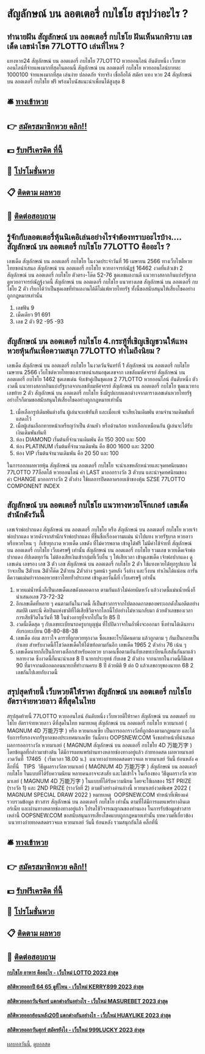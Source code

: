 # สัญลักษณ์ บน ลอตเตอรี่ กบไชโย สรุปว่าอะไร ?
## ทำนายฝัน สัญลักษณ์ บน ลอตเตอรี่ กบไชโย ฝันเห็นนกพิราบ เลขเด็ด เลขนำโชค 77LOTTO เล่นที่ไหน ?
แทงหวย24 สัญลักษณ์ บน ลอตเตอรี่ กบไชโย 77LOTTO หวยออนไลน์ อันดับหนึ่ง เว็บหวยออนไลน์ที่จ่ายแพงมากที่สุดในตอนนี้ สัญลักษณ์ บน ลอตเตอรี่ กบไชโย หวยออนไลน์บาทละ 1000100 จ่ายแพงมากที่สุด เล่นง่าย ปลอดภัย จ่ายจริง เชื่อถือได้ สมัคร แทง หวย 24 สัญลักษณ์ บน ลอตเตอรี่ กบไชโย ฟรี พร้อมโบนัสแนะนำเพื่อนได้สูงสุด 8

## 🛎 [ทางเข้าหวย](https://bit.ly/3BG5bNw)
## 👉 [สมัครสมาชิกหวย คลิก!!](https://bit.ly/3BG5bNw)
## 💵 [รับฟรีเครดิต ที่นี้](https://bit.ly/3C3mvgS)
## 👑 [โปรโมชั่นหวย](https://bit.ly/3C3mvgS)
## 📋 [ติดตาม ผลหวย](https://bit.ly/3C3mvgS)
## 📱 [ติดต่อสอบถาม](https://bit.ly/3C3mvgS)

## รู้จักกับลอตเตอรี่หุ้นนิเคอิเล่นอย่างไรจำต้องทราบอะไรบ้าง…. สัญลักษณ์ บน ลอตเตอรี่ กบไชโย 77LOTTO คืออะไร ?
เลขเด็ด สัญลักษณ์ บน ลอตเตอรี่ กบไชโย ในงวดประจำวันที่ 16 เมษายน 2566 ทางเว็บไซตืหวยไทยขอนำเสนอ สัญลักษณ์ บน ลอตเตอรี่ กบไชโย หวยอาจารย์ณัฏฐ์ 16462 งวดที่แล้วเข้า 2 สัญลักษณ์ บน ลอตเตอรี่ กบไชโย ตัวตรง-โต๊ด 52-76 ชุดเลขผลงานดี แนวทางสลากกินแบ่งรัฐบาล ดูหวยอาจารย์ณัฏฐ์งวดนี้ สัญลักษณ์ บน ลอตเตอรี่ กบไชโย แนวทางเลข สัญลักษณ์ บน ลอตเตอรี่ กบไชโย 2 ตัว เรียกได้ว่าเป็นชุดเลขที่ทำผลงานได้ดีไม่แพ้หวยไทยรัฐ ทั้งนี้ขอสนับสนุนให้เสี่ยงโชคอย่างถูกกฎหมายเท่านั้น
1. เลขฟัน 9
2. เม็ดเดียว 91 691
3. เลข 2 ตัว 92 -95 -93

## สัญลักษณ์ บน ลอตเตอรี่ กบไชโย 4.กระทู้ที่เชิญเชิญชวนให้แทงหวยหุ้นกันเพื่อความสนุก 77LOTTO ทำไมถึงนิยม ?
เลขเด็ด สัญลักษณ์ บน ลอตเตอรี่ กบไชโย ในงวดวันจันทร์ที่ 1 สัญลักษณ์ บน ลอตเตอรี่ กบไชโย เมษายน 2566 เว็บไซต์หวยไทยของเราขอนำเสนอชุดเลขจาก เลขลับมหัศจรรย์ สัญลักษณ์ บน ลอตเตอรี่ กบไชโย 1462 ชุดเลขเด่น จับเข้าคู่เป็นชุดเลข 2 77LOTTO หวยออนไลน์ อันดับหนึ่ง ตัวงวดนี้ แนวทางสลากกินแบ่งรัฐบาลจากเลขลับมหัศจรรย์ สัญลักษณ์ บน ลอตเตอรี่ กบไชโย ชุดแนวทางเลขท้าย 2 ตัว สัญลักษณ์ บน ลอตเตอรี่ กบไชโย ซึ่งมีรูปแบบแตกต่างจากตารางเลขเด่นหวยไทยรัฐ อย่างไรก็ตามขอสนับสนุนให้เสี่ยงโชคอย่างถูกกฎหมายเท่านั้น
1. เมื่อเลือกรูปเดิมพันต่างกัน ผู้เล่นจะเเพ้ทันที และเมื่อเเพ้ จะเสียเงินเดิมพัน ตามจำนวนเดิมพันที่แสดงไว้
2. เมื่อผู้เล่นเลือกทายหน้าเหรียญว่าเป็น ด้านหัว หรือด้านก้อย หากเลือกเหมือนกัน ผู้เล่นจะได้รับเงินเดิมพันทันที
3. ห้อง DIAMOND เริ่มต้นที่จำนวนเดิมพัน คือ 150 300 และ 500
4. ห้อง PLATINUM เริ่มต้นที่จำนวนเดิมพัน คือ 800 1600 และ 3200
5. ห้อง VIP เริ่มต้นจำนวนเดิมพัน คือ 20 50 และ 100

ในการออกผลหวยหุ้น สัญลักษณ์ บน ลอตเตอรี่ กบไชโย จะนำเลขหลักหน่วยและจุดทศนิยมของ 77LOTTO 77ล็อตโต้ หวยออนไลน์ ค่า LAST มาออกรางวัล 3 ตัวบน และนำจุดทศนิยมของค่า CHANGE มาออกรางวัล 2 ตัวล่าง
ใช้ผลการปิดตลาดรอบเช้าของหุ้น SZSE 77LOTTO COMPONENT INDEX

## สัญลักษณ์ บน ลอตเตอรี่ กบไชโย แนวทางหวยโจ๊กเกอร์ เลขเด็ดสำนักดังวันนี้
เลขเจ้าพ่อปากแดง สัญลักษณ์ บน ลอตเตอรี่ กบไชโย หรือ สัญลักษณ์ บน ลอตเตอรี่ กบไชโย หวยเจ้าพ่อปากแดง หวยดังจากสำนักเจ้าพ่อปากแดง ที่ขึ้นชื่อเรื่องความแม่น นำไปแทง หวยรัฐบาล หวยลาว หรือหวยไหน ๆ  ก็เข้าทุกงวด หวยเด็ด เลขดัง ที่ไม่ควรพลาด เข้าดูได้ฟรี ไม่มีค่าใช้จ่ายที่ สัญลักษณ์ บน ลอตเตอรี่ กบไชโย เว็บเศรษฐี เท่านั้น สัญลักษณ์ บน ลอตเตอรี่ กบไชโย รวมเลข หวยเด็ดเจ้าพ่อปากแดง อัปเดตทุกวัน ไม่ต้องเสียเงินเข้ากลุ่มที่เว็บอื่น ๆ ให้เสียเวลา
เข้าดูเลขเด็ด เจ้าพ่อปากแดง ดูเลขเด่น เลขรอง เลข 3 ตัว เลข สัญลักษณ์ บน ลอตเตอรี่ กบไชโย 2 ตัว ใช้แทงหวยได้ทุกรูปแบบ ไม่ว่าจะเป็น 3ตัวบน 3ตัวโต๊ด 2ตัวบน 2ตัวล่าง รูดหน้า รูดหลัง วิ่งล่าง และวิ่งบน ทำเงินได้แน่อน การันตีความแม่นยำจากคอหวยชาวไทยทั่วประเทศ เข้าดูเลยวันนี้ที่ เว็บเศรษฐี เท่านั้น
1. หวยแม่น้ำหนึ่งก็เป็นเลขเด็ดเลขดังตลอดกาล ตามกันแล้วไม่ค่อยผิดหวัง แล้วงวดนี้แม่นน้ำหนึ่งก็นำเสนอเลข 73-72-32
2. อีกเลขเด็ดที่หลาย ๆ คนตามกันในงวดนี้ ก็เป็นข่าวการจากไปตลอดกาลของพระเอกดังในอดีตอย่าง สมบัติ เมทะนี ศิลปินแห่งชาติที่ได้เสียชีวิตจากโลกนี้ไปอย่างไม่หวนกลับมา ด้วยตัวเลขของเวลาการเสียชีวิตในวันที่ 18 ในช่วงอายุที่จากไปในวัย 85 ปี
3. งวดนี้เด็ดสุด ๆ กับเลขทะเบียนรถครูบาบุญชุ่ม ที่ไปปิดวาจาในถ้ำพึ่งจะออกมา ซึ่งท่านได้เดินทางกับรถทะเบียน 08-80-88-38
4. เลขเด็ด อ๋อม สกาวใจ ดาราที่ถูกหวยทุกงวด ซื้อเลขอะไรก็มีคนตาม แล้วถูกตาม ๆ กันเป็นกอบเป็นกำเลย สำหรับงวดนี้ก็โชว์ดลขเด็ดให้ได้ซท้อตามกันอีก เลขเด็ด 1965 2 ตัวล่าง 76 เน้น ๆ
5. เลขเด็ดนายกก็เป็นอีกทางเลือกสำหรับคอหวย บางคนซื้อตามกันกับเลขทะเบียนก็เฮลั่นกันมาแล้วหลายงวด ซึ่งงวดนี้ก็แนะนำเลข 8 ปี นายกประยุทธ์ กับเลข 2 ตัวล่าง จากนายกในงวดนี้ก็มีเลข 90 ที่มาจากมติถอดถอนนายกที่ทำงานครบ 8 ปี ด้วยมิติ 9 ต่อ 0 แล้วเลขอายุของนายก 68 2 เลขกันไปเลยกับงวดนี้

## สรุปสุดท้ายนี้ เว็บหวยดีให้ราคา สัญลักษณ์ บน ลอตเตอรี่ กบไชโย อัตราจ่ายหวยลาว ดีที่สุดในไทย
สรุปสุดท้ายนี้ 77LOTTO หวยออนไลน์ อันดับหนึ่ง เว็บหวยดีให้ราคา สัญลักษณ์ บน ลอตเตอรี่ กบไชโย อัตราจ่ายหวยลาว ดีที่สุดในไทย หมายเหตุ สัญลักษณ์ บน ลอตเตอรี่ กบไชโย หวยมาเลย์ ( MAGNUM 4D 万能万字 ) หรือ หวยมาเลเซีย เป็นการออกรางวัลที่ถูกต้องตามกฎหมาย และได้รับการรับรองจากรัฐบาลของประเทศมาเลเชีย
วันนี้ทาง OOPSNEW.COM จึงขอทำหน้าที่นำเสนอ ผลการออกรางวัล หวยมาเลย์ ( MAGNUM สัญลักษณ์ บน ลอตเตอรี่ กบไชโย 4D 万能万字 ) โดยข้อมูลที่กล่าวมาข่างต้น ได้มีการเผยแพร่ผ่านทางหลายช่องทางอยู่แล้ว
ถ่ายทอดสด ผลหวยมาเลย์ งวดวันที่  17465  ( เริ่มเวลา 18.00 น.)
 แนวทางถ่ายทอดสดตรวจผล หวยมาเลย์ วันนี้ ย้อนหลัง คลิ๊กที่นี่  
TIPS  วิธีดูผลรางวัลหวยมาเลย์ ( MAGNUM 4D 万能万字 ) สัญลักษณ์ บน ลอตเตอรี่ กบไชโย ในแบบที่ได้รับความนิยม
หลายคนอาจจะสงสัย และไม่เข้าใจ ในเรื่องของ วิธีดูผลรางวัล หวยมาเลย์ ( MAGNUM 4D 万能万字 ) ในแบบที่ได้รับความนิยม โดยจะใช้ผลของ 1ST PRIZE (รางวัล 1) และ 2ND PRIZE (รางวัลที่ 2) ตามตัวอย่างด่านล่างนี้
หวยมาเลย์งวดพิเศษ 2022 ( MAGNUM SPECIAL DRAW 2022 )
หมายเหตุ  OOPSNEW.COM ทำหน้าที่เพียงแค่รวบรวมข้อมูล ข่าวสาร สัญลักษณ์ บน ลอตเตอรี่ กบไชโย เท่านั้น ตามที่ได้มีการเผยแพร่ทางอินเตอร์เน็ท และผ่านทางหลายช่องทางอยู่แล้ว โปรดใช้วิจารณญาณของท่านเอง ในการรับข้อมูลข่าวสารเหล่านี้ OOPSNEW.COM ขอสนับสนุนการเสี่ยงโชคแบบถูกกฎหมายเท่านั้น
บทความที่เกี่ยวข้อง
 แนวทางถ่ายทอดสดตรวจผล หวยมาเลย์ วันนี้ ย้อนหลัง รวมสนุกกันได้ คลิ๊กที่นี่  

## 🛎 [ทางเข้าหวย](https://bit.ly/3BG5bNw)
## 👉 [สมัครสมาชิกหวย คลิก!!](https://bit.ly/3BG5bNw)
## 💵 [รับฟรีเครดิต ที่นี้](https://bit.ly/3C3mvgS)
## 👑 [โปรโมชั่นหวย](https://bit.ly/3C3mvgS)
## 📋 [ติดตาม ผลหวย](https://bit.ly/3C3mvgS)
## 📱 [ติดต่อสอบถาม](https://bit.ly/3C3mvgS)

#### [กบไชโย อาหาร คืออะไร - เว็บใหม่ LOTTO 2023 ล่าสุด](https://atom.io/themes/กบไชโย%20อาหาร%20คืออะไร%20-%20เว็บใหม่%20lotto%202023%20ล่าสุด)
#### [สถิติหวยออกปี 64 65 ดูที่ไหน - เว็บใหม่ KERRY899 2023 ล่าสุด](https://atom.io/themes/สถิติหวยออกปี%2064%2065%20ดูที่ไหน%20-%20เว็บใหม่%20kerry899%202023%20ล่าสุด)
#### [สถิติหวยออกวันจันทร์ แตกต่างกันอย่างไร - เว็บใหม่ MASUREBET 2023 ล่าสุด](https://atom.io/themes/สถิติหวยออกวันจันทร์%20แตกต่างกันอย่างไร%20-%20เว็บใหม่%20masurebet%202023%20ล่าสุด)
#### [สถิติหวยออกย้อนหลัง20ปี แตกต่างกันอย่างไร - เว็บใหม่ HUAYLIKE 2023 ล่าสุด](https://atom.io/themes/สถิติหวยออกย้อนหลัง20ปี%20แตกต่างกันอย่างไร%20-%20เว็บใหม่%20huaylike%202023%20ล่าสุด)
#### [สถิติหวยออกวันศุกร์ สมัครยังไง - เว็บใหม่ 999LUCKY 2023 ล่าสุด](https://atom.io/themes/สถิติหวยออกวันศุกร์%20สมัครยังไง%20-%20เว็บใหม่%20999lucky%202023%20ล่าสุด)

[ผลบอลวันนี้](https://siamsport.tv "ผลบอลวันนี้"), [ดูบอลสด](https://siamsport.tv/ดูบอลสด "ดูบอลสด")